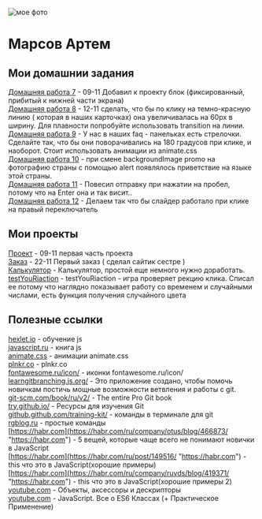 ![мое фото](fobos78.github.io/my_foto.jpg "мое фото")  
# Марсов Артем  

## Мои домашнии задания  
[Домашняя работа 7](https://github.com/fobos78/fobos78.github.io/blob/master/fobos78.github.io/homework "Моя домашка") - 09-11 Добавил к проекту блок (фиксированный, прибитый к нижней части экрана)  
[Домашняя работа 8](https://github.com/fobos78/fobos78.github.io/homework-12-11-19/ "Моя домашка") - 12-11 сделать, что бы по клику на темно-красную линию ( которая в наших карточках) она увеличивалась на 60px в ширину. Для плавности попробуйте использовать transition на линии.  
[Домашняя работа 9](https://github.com/fobos78/fobos78.github.io/homework_9_2_14-11-19/ "Моя домашка") - У нас в наших faq - панельках есть стрелочки. Сделайте так, что бы они поворачивались на 180 градусов при клике, и наоборот.  Стоит использовать анимации из animate.css  
[Домашняя работа 10](https://fobos78.github.io/homework_10_20-11-19/ "Моя домашка") - при смене backgroundImage promo на фотографию страны с помощью alert появлялось приветствие на языке этой страны.  
[Домашняя работа 11](https://fobos78.github.io/homework_11_from_23_11/ "Моя домашка") - Повесил отправку при нажатии на пробел, потому что на Enter она и так висит..   
[Домашняя работа 12](https://fobos78.github.io/slider_14/ "Моя домашка") - Делаем так что бы слайдер работало при клике на правый переключатель  


## Мои проекты  
[Проект](fobos78.github.io/project1/ "проект") - 09-11 первая часть проекта  
[Заказ](https://fobos78.github.io/yoga%20project%20adapt/ "проект") - 22-11 Первый заказ ( сделал сайтик сестре )  
[Калькулятор](https://fobos78.github.io/calculator/ "Калькулятор") - Калькулятор, простой еще немного нужно доработать.    
[testYouRiaction](https://fobos78.github.io/testYouRiaction/ "testYouRiaction") - testYouRiaction - игра проверяет рекцию клика. Списал ее потому что наглядно показывает работу со временем и случайными числами, есть функция получения случайного цвета

## Полезные ссылки  
[hexlet.io](https://ru.hexlet.io/ "js") - обучение js  
[javascript.ru](https://javascript.ru "js") - книга js  
[animate.css](https://daneden.github.io/animate.css/ "animate.css") - анимации animate.css  
[plnkr.co](https://plnkr.co/edit/?p=catalogue "plnkr.co") - plnkr.co  
[fontawesome.ru/icon/](https://fontawesome.ru/icon/angle-up/ "fontawesome.ru/icon/") - иконки fontawesome.ru/icon/   
[learngitbranching.js.org/](https://learngitbranching.js.org/ "learngitbranching.js.org/") - Это приложение создано, чтобы помочь новичкам постичь мощные возможности ветвления и работы с git.   
[git-scm.com/book/ru/v2/](https://git-scm.com/book/ru/v2/ "git-scm.com/book/ru/v2/") - The entire Pro Git book    
[try.github.io/](https://try.github.io/ "try.github.io/") - Ресурсы для изучения Git  
[github.github.com/training-kit/](https://github.github.com/training-kit/downloads/ru/github-git-cheat-sheet/ "github.github.com/training-kit/") - команды в терминале для git   
[rgblog.ru](http://rgblog.ru/page/git-dlja-chajnika-komandy-kotorye-pomogut-nachat-rabotu "rgblog.ru") - простые команды  
[https://habr.com](https://habr.com/ru/company/otus/blog/466873/ "https://habr.com") - 5 вещей, которые чаще всего не понимают новички в JavaScript  
[https://habr.com](https://habr.com/ru/post/149516/ "https://habr.com") - this что это в JavaScript(хорошие примеры)  
[https://habr.com](https://habr.com/ru/company/ruvds/blog/419371/ "https://habr.com") - this что это в JavaScript(хорошие примеры 2)  
[youtube.com](https://www.youtube.com/watch?v=z5h-iQSB6Dw&list=PLxxUfNXtNloQ-N1ydwmw7LdwMiSEO3CUp&index=7&t=0s "youtube.com") - Объекты, аксессоры и дескрипторы  
[youtube.com](https://www.youtube.com/watch?v=uLY9GXGMXaA "youtube.com") - JavaScript. Все о ES6 Классах (+ Практическое Применение)  


